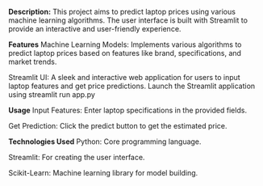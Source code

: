 **Description:**
This project aims to predict laptop prices using various machine learning algorithms. The user interface is built with Streamlit to provide an interactive and user-friendly experience.

**Features**
Machine Learning Models: Implements various algorithms to predict laptop prices based on features like brand, specifications, and market trends.

Streamlit UI: A sleek and interactive web application for users to input laptop features and get price predictions.
Launch the Streamlit application using streamlit run app.py

**Usage**
Input Features: Enter laptop specifications in the provided fields.

Get Prediction: Click the predict button to get the estimated price.

**Technologies Used**
Python: Core programming language.

Streamlit: For creating the user interface.

Scikit-Learn: Machine learning library for model building.
